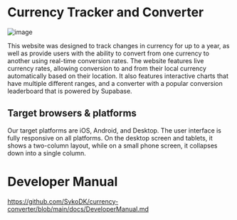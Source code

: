 # Currency Tracker and Converter

![image](https://github.com/user-attachments/assets/cfc78919-b295-4380-8df4-de6f985e395f)


This website was designed to track changes in currency for up to a year, as well as provide users with the ability to convert from one currency to another using real-time conversion rates. The website features live currency rates, allowing conversion to and from their local currency automatically based on their location. It also features interactive charts that have multiple different ranges, and a converter with a popular conversion leaderboard that is powered by Supabase.

## Target browsers & platforms
Our target platforms are iOS, Android, and Desktop. The user interface is fully responsive on all platforms. On the desktop screen and tablets, it shows a two-column layout, while on a small phone screen, it collapses down into a single column.

# Developer Manual
https://github.com/SykoDK/currency-converter/blob/main/docs/DeveloperManual.md
